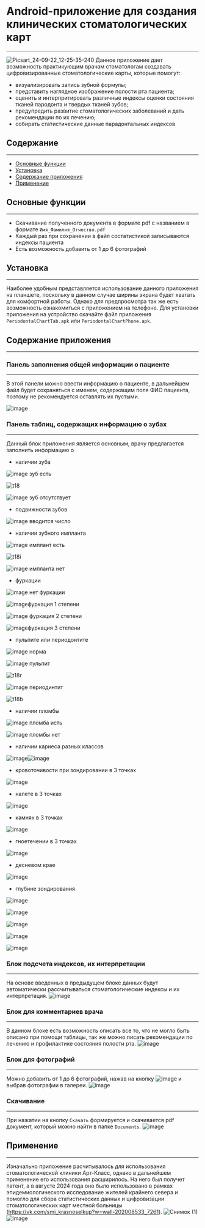 # Android-приложение для создания клинических стоматологических карт
---
![Picsart_24-09-22_12-25-35-240](https://github.com/user-attachments/assets/a1e75490-99f4-42ff-9f5e-ae6b10f7396f)
Данное приложение дает возможность практикующим врачам стоматологам создавать цифровизированные стоматологические карты, которые помогут:
 - визуализировать запись зубной формулы;
 - представить наглядное изображение полости рта пациента;
 - оценить и интерпритировать различные индексы оценки состояния тканей пародонта и твердых тканей зубов;
 - предупредить развитие стоматологических заболеваний и дать рекомендации по их лечению;
 - собирать статистические данные парадонтальных индексов
 
 ## Содержание
---
- [Основные функции](#oсновные_функции)
- [Установка](#установка)
- [Содержание приложения](#содержание_приложения)
- [Применение](#применение)

## Основные функции
---
- Скачивание полученного документа в формате pdf с названием в формате `Имя_Фамилия_Отчество.pdf`
- Каждый раз при сохранении в файл состатистикой записываются индексы пациента
- Есть возможность добавить от 1 до 6 фотографий

## Установка
---
Наиболее удобным представляется использование данного приложения на планшете, поскольку в данном случае ширины экрана будет хватать для комфортной работы. Однако для предпросмотра так же есть возможность ознакомиться с приложением на телефоне.
Для установки приложения на устройство скачайте файл приложения `PeriodontalChartTab.apk` или
 `PeriodontalChartPhone.apk`.

## Содержание приложения
---
### Панель заполнения общей информации о пациенте
---
В этой панели можно ввести информацию о пациенте, в дальнейшем файл будет сохраняться с именем, содержащим поля ФИО пациента, поэтому не рекомендуется оставлять их пустыми.

![image](https://github.com/user-attachments/assets/098dceb6-c9d4-413b-8468-978b0f074b33)

### Панель таблиц, содержащих информацию о зубах
---
Данный блок приложения является основным, врачу предлагается заполнить информацию о
  - наличии зуба

  ![image](https://github.com/user-attachments/assets/8a0705cb-2a28-4f7d-a81c-2e0c49cfff52) зуб есть

  ![t18](https://github.com/user-attachments/assets/cf6ea3c5-24d7-4bbb-849c-f040b32f31fe)
  
  ![image](https://github.com/user-attachments/assets/cfafd7a2-76f2-4832-b092-51064e276c48) зуб отсутствует
  
  - подвижности зубов
    
  ![image](https://github.com/user-attachments/assets/2718f814-58bf-4969-968c-c489eaec33e3) вводится число
  - наличии зубного импланта
    
  ![image](https://github.com/user-attachments/assets/6302cc2f-fce8-4b76-9db7-1e8c73584a96) имплант есть

![t18i](https://github.com/user-attachments/assets/ff7a8a00-a9bd-45ed-92f8-fa98c289a720)

![image](https://github.com/user-attachments/assets/b0f5e3b7-f34b-4a93-b762-afd589dfd772) импланта нет

  - фуркации
    
  ![image](https://github.com/user-attachments/assets/b0f5e3b7-f34b-4a93-b762-afd589dfd772) нет фуркации

![image](https://github.com/user-attachments/assets/56342b50-dbd0-49d6-9a24-434509d7464b)фуркация 1 степени

![image](https://github.com/user-attachments/assets/d27d456a-0fcf-4a21-abce-e72da9b9b108) фуркация 2 степени

![image](https://github.com/user-attachments/assets/49950e04-7786-4da5-a969-c45cc14ee14e)фуркация 3 степени

  - пульпите или периодонтите
    
  ![image](https://github.com/user-attachments/assets/9cd4ae73-2c2c-4d39-8043-f306bc2e73bb) норма

![image](https://github.com/user-attachments/assets/caa2b1be-647f-4012-ace3-c3798c402511) пульпит

![t18r](https://github.com/user-attachments/assets/ce8867aa-de05-42b6-8ba5-5cb1d6b9f74f)

![image](https://github.com/user-attachments/assets/00d633e2-2a1a-4e7d-aff9-c32390367b9d) периодинтит

![t18b](https://github.com/user-attachments/assets/8b41bd46-b195-4844-885d-0ca920a87cac)

- наличии пломбы
  
![image](https://github.com/user-attachments/assets/6fdbf77f-4475-417e-b1d0-c32b5f6d0279) пломба исть

 ![image](https://github.com/user-attachments/assets/9cd4ae73-2c2c-4d39-8043-f306bc2e73bb) пломбы нет
  
- наличии кариеса разных классов
  
![image](https://github.com/user-attachments/assets/c9084b4f-0ce8-4349-abf9-8bac949d7ad3)![image](https://github.com/user-attachments/assets/5b5e8698-e689-41a7-b65b-237529cfe179)
- кровоточивости при зондировании в 3 точках
  
![image](https://github.com/user-attachments/assets/ab728519-fb13-40d4-9b82-3638e2182e1c)
- налете в 3 точках
  
![image](https://github.com/user-attachments/assets/fdb1ec90-b3ac-41d9-a088-8e489f71c245)
- камнях в 3 точках
  
![image](https://github.com/user-attachments/assets/2b9abff6-ea0f-40e6-9f16-98044be0bb4c)
- гноетечении в 3 точках
  
![image](https://github.com/user-attachments/assets/e57f8b1f-05f9-4419-a4ed-baba01b52e19)
- десневом крае
  
![image](https://github.com/user-attachments/assets/e2995720-9dbe-48ac-855b-7999bdc8c6fe)
- глубине зондирования
  
![image](https://github.com/user-attachments/assets/aeacecda-47ff-40f9-b460-c9c3206694e0)

![image](https://github.com/user-attachments/assets/d8a48c87-2d0f-4f55-b164-cb437e8e1c88)

![image](https://github.com/user-attachments/assets/31fc86b4-b3a4-4c67-8cc8-92e8b531095b)

![image](https://github.com/user-attachments/assets/a60e3b44-9c20-4536-a494-cee0da9e1acd)

![image](https://github.com/user-attachments/assets/aad9cccf-1d80-42cd-8f92-4f85f191a48a)
### Блок подсчета индексов, их интерпретации 
---
На основе введенных в предыдущем блоке данных будут автоматически рассчитываться стоматологические индексы и их интерпретация.
![image](https://github.com/user-attachments/assets/38e005c2-678f-40fa-acc2-1c376af2066d)
### Блок для комментариев врача
---
В данном блоке есть возможность описать все то, что не могло быть описано при помощи таблицы, так же можно писать рекомендации по лечению и профилактике состояния полости рта. 
![image](https://github.com/user-attachments/assets/5f1c08e7-061d-4e1a-afa2-9b54b7ec8a3c)
### Блок для фотографий
---
Можно добавить от 1 до 6 фотографий, нажав на кнопку ![image](https://github.com/user-attachments/assets/f9ad44fa-34b0-4d57-ac6d-2c75675fa811) и выбрав фотографии в галереи.
![image](https://github.com/user-attachments/assets/9b642145-8240-4d4e-85af-391790d5653a)
### Скачивание
---
При нажатии на кнопку `Скачать` формируется и скачивается pdf документ, который можно найти в папке `Documents`.
![image](https://github.com/user-attachments/assets/20ce60f0-be69-4fed-92d3-d66ffae1f8a9)
## Применение
---
Изначально приложение расчитывалось для использования стоматологической клиники Арт-Класс, однако в дальнейшем применение его использования расширилось. На него был получет патент, а в августе 2024 года оно было использовано в рамках эпидемиологического исследование жителей крайнего севера и помогло для сбора статистических данных и цифровизации стоматологических карт местной больницы (https://vk.com/smi_krasnoselkup?w=wall-202008533_7261).
![Снимок (1)](https://github.com/user-attachments/assets/696aa893-eee9-4e4f-89a0-747ea17554ca)
![image](https://github.com/user-attachments/assets/dee1f8ba-71ca-415c-88ff-0e9aa90be4a4)

